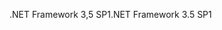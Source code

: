 <span data-ttu-id="d213e-101">.NET Framework 3,5 SP1</span><span class="sxs-lookup"><span data-stu-id="d213e-101">.NET Framework 3.5 SP1</span></span>